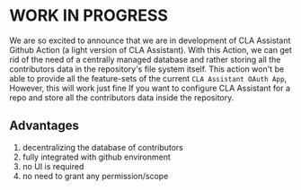 # WORK IN PROGRESS

We are so excited to announce that we are  in development of CLA Assistant Github Action (a light version of CLA Assistant). With this Action, we can get rid of the need of a centrally managed database and rather storing all the contributors data in the repository's file system itself.  This action won't be able to provide all the feature-sets  of the current `CLA Assistant OAuth App`, However, this will work just fine If you want to configure CLA Assistant for a repo and store all the contributors data inside the repository. 

## Advantages
1. decentralizing the database of contributors
1. fully integrated with github environment 
1. no UI is required
1. no need to grant any permission/scope

